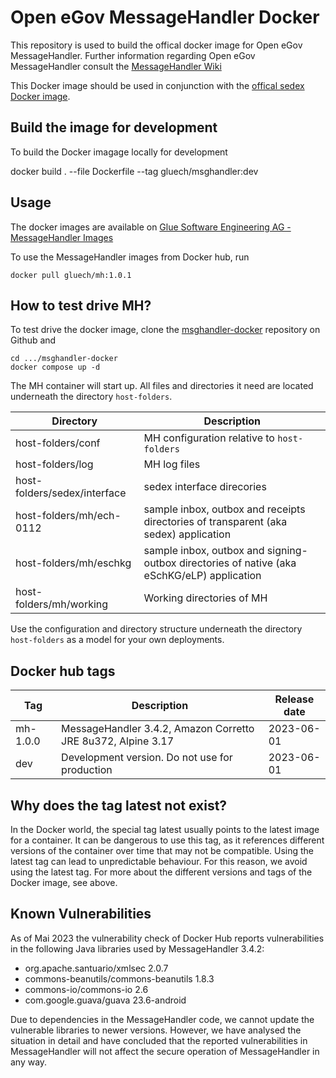 # Open eGov MessageHandler Docker

This repository is used to build the offical docker image for Open eGov MessageHandler. Further information 
regarding Open eGov MessageHandler consult the 
[MessageHandler Wiki](https://oewiki.atlassian.net/wiki/spaces/openegovdoc/pages/1015884/MessageHandler)

This Docker image should be used in conjunction with the
[offical sedex Docker image](https://hub.docker.com/r/sedexch/sedex-client).

## Build the image for development

To build the Docker imagage locally for development

docker build . --file Dockerfile --tag gluech/msghandler:dev

## Usage

The docker images are available on 
[Glue Software Engineering AG - MessageHandler Images](https://hub.docker.com/repository/docker/gluech/msghandler/)

To use the MessageHandler images from Docker hub, run

```
docker pull gluech/mh:1.0.1
```

## How to test drive MH?

To test drive the docker image, clone the 
[msghandler-docker](https://github.com/Glue-Software-Engineering-AG/msghandler-docker) repository on Github and

```
cd .../msghandler-docker
docker compose up -d
```

The MH container will start up. All files and directories it need are located underneath the directory `host-folders`.

| Directory | Description |
| --------- | ----------- |
| host-folders/conf | MH configuration relative to `host-folders` |
| host-folders/log | MH log files |
| host-folders/sedex/interface | sedex interface direcories |
| host-folders/mh/ech-0112 | sample inbox, outbox and receipts directories of transparent (aka sedex) application |
| host-folders/mh/eschkg | sample inbox, outbox and signing-outbox directories of native (aka eSchKG/eLP) application |
| host-folders/mh/working | Working directories of MH |

Use the configuration and directory structure underneath the directory `host-folders` as a model for your own
deployments.

## Docker hub tags


| Tag      | Description                                                  | Release date |
|----------|--------------------------------------------------------------|--------------|
| mh-1.0.0 | MessageHandler 3.4.2, Amazon Corretto JRE 8u372, Alpine 3.17 | 2023-06-01   |
| dev      | Development version. Do not use for production               | 2023-06-01   |

## Why does the tag latest not exist?

In the Docker world, the special tag latest usually points to the latest image for a container. It can be dangerous
to use this tag, as it references different versions of the container over time that may not be compatible.
Using the latest tag can lead to unpredictable behaviour. For this reason, we avoid using the latest tag. For more
about the different versions and tags of the Docker image, see above.

## Known Vulnerabilities

As of Mai 2023 the vulnerability check of Docker Hub reports vulnerabilities in the following Java libraries used by 
MessageHandler 3.4.2:

* org.apache.santuario/xmlsec 2.0.7
* commons-beanutils/commons-beanutils 1.8.3
* commons-io/commons-io 2.6
* com.google.guava/guava 23.6-android

Due to dependencies in the MessageHandler code, we cannot update the vulnerable libraries to newer versions.
However, we have analysed the situation in detail and have concluded that the reported vulnerabilities in MessageHandler
will not affect the secure operation of MessageHandler in any way.